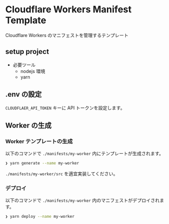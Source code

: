 # Cloudflare Workers Manifest Template

Cloudflare Workers のマニフェストを管理するテンプレート

## setup project

- 必要ツール
  - nodejs 環境
  - yarn

## .env の設定

`CLOUDFLAER_API_TOKEN` キーに API トークンを設定します。

## Worker の生成

### Worker テンプレートの生成

以下のコマンドで `./manifests/my-worker` 内にテンプレートが生成されます。

```zsh
❯ yarn generate --name my-worker
```

`./manifests/my-worker/src` を適宜実装してください。

### デプロイ

以下のコマンドで `./manifests/my-worker` 内のマニフェストがデプロイされます。

```zsh
❯ yarn deploy --name my-worker
```
